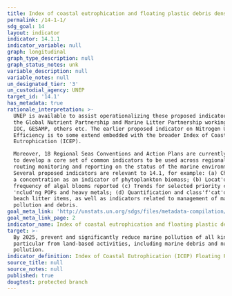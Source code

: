 ```yaml
---
title: Index of coastal eutrophication and floating plastic debris density
permalink: /14-1-1/
sdg_goal: 14
layout: indicator
indicator: 14.1.1
indicator_variable: null
graph: longitudinal
graph_type_description: null
graph_status_notes: unk
variable_description: null
variable_notes: null
un_designated_tier: '3'
un_custodial_agency: UNEP
target_id: '14.1'
has_metadata: true
rationale_interpretation: >-
  UNEP is available to assist operationalizing these proposed indicators through
  the Global Nutrient Partnership and Marine Litter Partnership working with
  IOC, GESAMP, others etc. The earlier proposed indicator on Nitrogen Use
  Efficiency is to some extend embedded with the broader Index of Coastal
  Eutrophication (ICEP). 

  Moreover, 18 Regional Seas Conventions and Action Plans are currently working
  to develop a core set of common indicators to be used across regional seas for
  routing monitoring and reporting on the status of the marine environment.
  Several proposed indicators are relevant to 14.1, for example: (a) Chlorophyll
  a concentration as an indicator of phytoplankton biomass; (b) Locat'ons and
  frequency of algal blooms reported (c) Trends for selected priority chemicals
  'nclud'ng POPs and heavy metals; (d) Quantification and class'f'cat'on of
  beach litter items, as well as indicators related to management of marine
  pollution and debris.
goal_meta_link: 'http://unstats.un.org/sdgs/files/metadata-compilation/Metadata-Goal-14.pdf'
goal_meta_link_page: 2
indicator_name: Index of coastal eutrophication and floating plastic debris density
target: >-
  By 2025, prevent and significantly reduce marine pollution of all kinds, in
  particular from land-based activities, including marine debris and nutrient
  pollution.
indicator_definition: Index of Coastal Eutrophication (ICEP) Floating Plastic Debris (Particles/Km2)
source_title: null
source_notes: null
published: true
dougtest: protected branch
---
```

